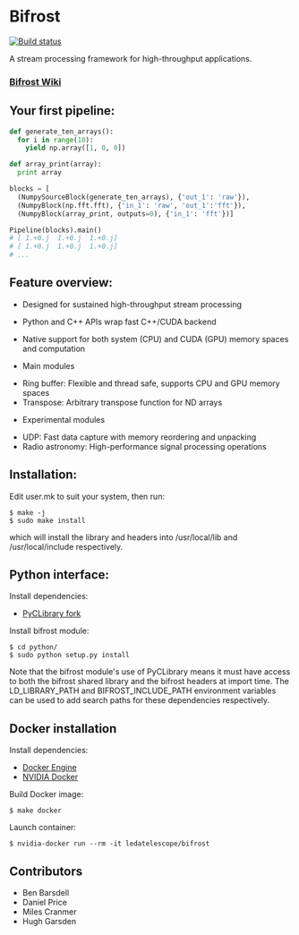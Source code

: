 # Bifrost
[![Build status](http://mcranmer.com/access/status.svg)](http://mcranmer.com/access/status.txt)

A stream processing framework for high-throughput applications.

### [Bifrost Wiki](https://github.com/ledatelescope/bifrost/wiki)

## Your first pipeline:

```python
def generate_ten_arrays():
  for i in range(10):
    yield np.array([1, 0, 0])

def array_print(array):
  print array

blocks = [
  (NumpySourceBlock(generate_ten_arrays), {'out_1': 'raw'}),
  (NumpyBlock(np.fft.fft), {'in_1': 'raw', 'out_1':'fft'}),
  (NumpyBlock(array_print, outputs=0), {'in_1': 'fft'})]

Pipeline(blocks).main()
# [ 1.+0.j  1.+0.j  1.+0.j]
# [ 1.+0.j  1.+0.j  1.+0.j]
# ...
```

<!---
Should put an image of this pipeline here.
-->
## Feature overview:

 * Designed for sustained high-throughput stream processing
 * Python and C++ APIs wrap fast C++/CUDA backend
 * Native support for both system (CPU) and CUDA (GPU) memory spaces and computation

 * Main modules
  - Ring buffer: Flexible and thread safe, supports CPU and GPU memory spaces
  - Transpose: Arbitrary transpose function for ND arrays

 * Experimental modules
  - UDP: Fast data capture with memory reordering and unpacking
  - Radio astronomy: High-performance signal processing operations

## Installation:

Edit user.mk to suit your system, then run:

    $ make -j
    $ sudo make install

which will install the library and headers into /usr/local/lib and
/usr/local/include respectively.

## Python interface:

Install dependencies:

 * [PyCLibrary fork](https://github.com/MatthieuDartiailh/pyclibrary)

Install bifrost module:

    $ cd python/
    $ sudo python setup.py install

Note that the bifrost module's use of PyCLibrary means it must have
access to both the bifrost shared library and the bifrost headers at
import time. The LD_LIBRARY_PATH and BIFROST_INCLUDE_PATH environment
variables can be used to add search paths for these dependencies
respectively.

## Docker installation

Install dependencies:

 * [Docker Engine](https://docs.docker.com/engine/installation/)
 * [NVIDIA Docker](https://github.com/NVIDIA/nvidia-docker)

Build Docker image:

    $ make docker

Launch container:

    $ nvidia-docker run --rm -it ledatelescope/bifrost

## Contributors

 * Ben Barsdell
 * Daniel Price
 * Miles Cranmer
 * Hugh Garsden
